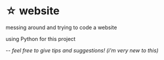 # ☆ website
messing around and trying to code a website

using Python for this project

-- *feel free to give tips and suggestions! (i'm very new to this)*
